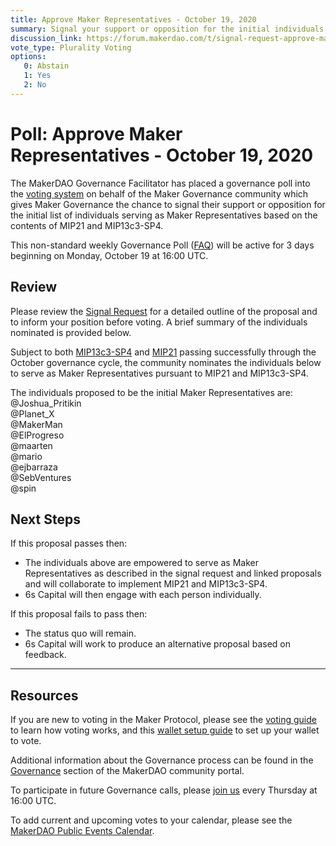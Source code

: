 ```yaml
---
title: Approve Maker Representatives - October 19, 2020
summary: Signal your support or opposition for the initial individuals serving as Maker Representatives for Real World Assets as collateral described in MIP21 and MIP13c3-SP4.
discussion_link: https://forum.makerdao.com/t/signal-request-approve-maker-representatives-as-an-oversight-role-for-real-world-assets-october-2020/4656
vote_type: Plurality Voting
options:
   0: Abstain
   1: Yes
   2: No
---
```

# Poll: Approve Maker Representatives - October 19, 2020

The MakerDAO Governance Facilitator has placed a governance poll into the [voting system](https://vote.makerdao.com/polling) on behalf of the Maker Governance community which gives Maker Governance the chance to signal their support or opposition for the initial list of individuals serving as Maker Representatives based on the contents of MIP21 and MIP13c3-SP4.

This non-standard weekly Governance Poll ([FAQ](https://community-development.makerdao.com/makerdao-mcd-faqs/faqs#governance)) will be active for 3 days beginning on Monday, October 19 at 16:00 UTC.

## Review

Please review the [Signal Request](https://forum.makerdao.com/t/signal-request-approve-maker-representatives-as-an-oversight-role-for-real-world-assets-october-2020/4656) for a detailed outline of the proposal and to inform your position before voting. A brief summary of the individuals nominated is provided below.

Subject to both [MIP13c3-SP4](https://forum.makerdao.com/t/mip13c3-sp4-declaration-of-intent-commercial-points-off-chain-asset-backed-lender-to-onboard-real-world-assets-as-collateral-for-a-dai-loan/3914) and [MIP21](https://forum.makerdao.com/t/mip21-real-world-assets-off-chain-asset-backed-lender/3917) passing successfully through the October governance cycle, the community nominates the individuals below to serve as Maker Representatives pursuant to MIP21 and MIP13c3-SP4.

The individuals proposed to be the initial Maker Representatives are:  
@Joshua_Pritikin  
@Planet_X  
@MakerMan  
@ElProgreso  
@maarten  
@mario  
@ejbarraza  
@SebVentures  
@spin  

## Next Steps

If this proposal passes then:

* The individuals above are empowered to serve as Maker Representatives as described in the signal request and linked proposals and will collaborate to implement MIP21 and MIP13c3-SP4.
* 6s Capital will then engage with each person individually.

If this proposal fails to pass then:

* The status quo will remain.
* 6s Capital will work to produce an alternative proposal based on feedback.

---

## Resources

If you are new to voting in the Maker Protocol, please see the [voting guide](https://community-development.makerdao.com/en/learn/governance/how-voting-works/) to learn how voting works, and this [wallet setup guide](https://community-development.makerdao.com/en/learn/governance/voting-setup/) to set up your wallet to vote.

Additional information about the Governance process can be found in the [Governance](https://community-development.makerdao.com/en/learn/governance) section of the MakerDAO community portal.

To participate in future Governance calls, please [join us](https://github.com/makerdao/community/tree/master/governance/governance-and-risk-meetings) every Thursday at 16:00 UTC.

To add current and upcoming votes to your calendar, please see the [MakerDAO Public Events Calendar](https://calendar.google.com/calendar/embed?src=makerdao.com_3efhm2ghipksegl009ktniomdk%40group.calendar.google.com&ctz=America%2FLos_Angeles).
